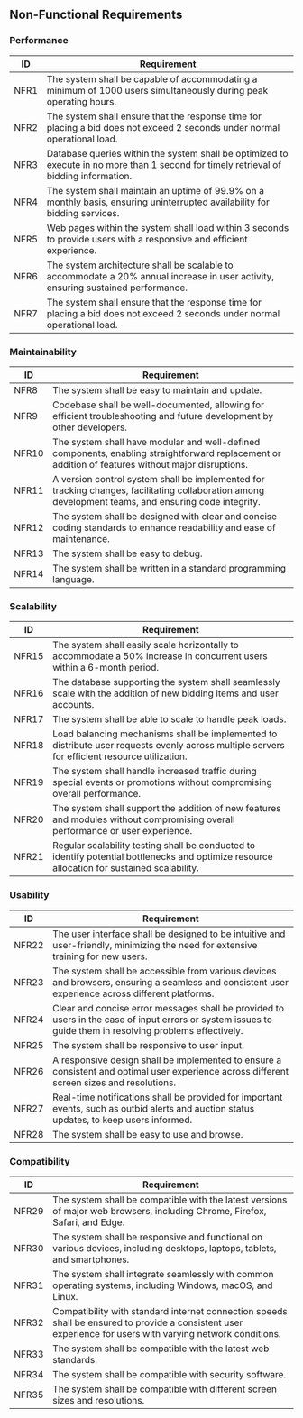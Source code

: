 ## Non-Functional Requirements
### Performance

|  ID  | Requirement |
| --- | --- |
| NFR1 | The system shall be capable of accommodating a minimum of 1000 users simultaneously during peak operating hours. |
| NFR2 | The system shall ensure that the response time for placing a bid does not exceed 2 seconds under normal operational load. |
| NFR3 | Database queries within the system shall be optimized to execute in no more than 1 second for timely retrieval of bidding information. |
| NFR4 | The system shall maintain an uptime of 99.9% on a monthly basis, ensuring uninterrupted availability for bidding services. |
| NFR5 | Web pages within the system shall load within 3 seconds to provide users with a responsive and efficient experience. |
| NFR6 | The system architecture shall be scalable to accommodate a 20% annual increase in user activity, ensuring sustained performance. |
| NFR7 | The system shall ensure that the response time for placing a bid does not exceed 2 seconds under normal operational load. |

### Maintainability

|  ID  | Requirement |
| --- | --- |
| NFR8 | The system shall be easy to maintain and update. |
| NFR9 | Codebase shall be well-documented, allowing for efficient troubleshooting and future development by other developers. |
| NFR10 | The system shall have modular and well-defined components, enabling straightforward replacement or addition of features without major disruptions. |
| NFR11 | A version control system shall be implemented for tracking changes, facilitating collaboration among development teams, and ensuring code integrity. |
| NFR12 | The system shall be designed with clear and concise coding standards to enhance readability and ease of maintenance. |
| NFR13 | The system shall be easy to debug. |
| NFR14 | The system shall be written in a standard programming language. |

### Scalability

|  ID  | Requirement |
| --- | --- |
| NFR15 | The system shall easily scale horizontally to accommodate a 50% increase in concurrent users within a 6-month period. |
| NFR16 | The database supporting the system shall seamlessly scale with the addition of new bidding items and user accounts. |
| NFR17 | The system shall be able to scale to handle peak loads. |
| NFR18 | Load balancing mechanisms shall be implemented to distribute user requests evenly across multiple servers for efficient resource utilization. |
| NFR19 | The system shall handle increased traffic during special events or promotions without compromising overall performance. |
| NFR20 | The system shall support the addition of new features and modules without compromising overall performance or user experience. |
| NFR21 | Regular scalability testing shall be conducted to identify potential bottlenecks and optimize resource allocation for sustained scalability. |

### Usability

|  ID  | Requirement |
| --- | --- |
| NFR22 | The user interface shall be designed to be intuitive and user-friendly, minimizing the need for extensive training for new users. |
| NFR23 | The system shall be accessible from various devices and browsers, ensuring a seamless and consistent user experience across different platforms. |
| NFR24 | Clear and concise error messages shall be provided to users in the case of input errors or system issues to guide them in resolving problems effectively. |
| NFR25 | The system shall be responsive to user input. |
| NFR26 | A responsive design shall be implemented to ensure a consistent and optimal user experience across different screen sizes and resolutions. |
| NFR27 | Real-time notifications shall be provided for important events, such as outbid alerts and auction status updates, to keep users informed. |
| NFR28 | The system shall be easy to use and browse. |

### Compatibility

|  ID  | Requirement |
| --- | --- |
| NFR29 | The system shall be compatible with the latest versions of major web browsers, including Chrome, Firefox, Safari, and Edge. |
| NFR30 | The system shall be responsive and functional on various devices, including desktops, laptops, tablets, and smartphones. |
| NFR31 | The system shall integrate seamlessly with common operating systems, including Windows, macOS, and Linux. |
| NFR32 | Compatibility with standard internet connection speeds shall be ensured to provide a consistent user experience for users with varying network conditions. |
| NFR33 | The system shall be compatible with the latest web standards. |
| NFR34 | The system shall be compatible with security software. |
| NFR35 | The system shall be compatible with different screen sizes and resolutions. |










